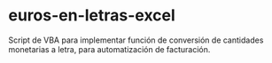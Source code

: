 # euros-en-letras-excel
Script de VBA para implementar función de conversión de cantidades monetarias a letra, para automatización de facturación.
